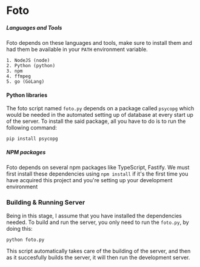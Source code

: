 # Foto

##### Languages and Tools

Foto depends on these languages and tools, make sure to install them and had them be
available in your `PATH` environment variable.

```
1. NodeJS (node)
2. Python (python)
3. npm
4. ffmpeg
5. go (GoLang)
```

#### Python libraries

The foto script named `foto.py` depends on a package called `psycopg` which would be needed
in the automated setting up of database at every start up of the server. To install the said 
package, all you have to do is to run the following command:

```
pip install psycopg
```

##### NPM packages

Foto depends on several npm packages like TypeScript, Fastify. We must first install these 
dependencies using `npm install` if it's the first time you have acquired this project and
you're setting up your development environment

### Building & Running Server
Being in this stage, I assume that you have installed the dependencies needed. To build and
run the server, you only need to run the `foto.py`, by doing this:

```
python foto.py
```

This script automatically takes care of the building of the server, and then as it succesfully
builds the server, it will then run the development server.
